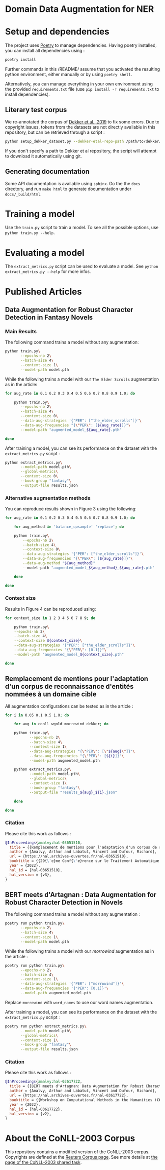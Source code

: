 # Domain Data Augmentation for NER


# Setup and dependencies

The project uses [Poetry](https://python-poetry.org/) to manage dependencies. Having poetry installed, you can install all dependencies using :

```sh
poetry install
```

Further commands in this /README/ assume that you activated the resulting python environment, either manually or by using `poetry shell`.

Alternatively, you can manage everything in your own environment using the provided `requirements.txt` file (use `pip install -r requirements.txt` to install dependencies).

## Literary test corpus

We re-annotated the corpus of [Dekker et al., 2019](https://peerj.com/articles/cs-189/#named-entity-recognition-experiments-and-results) to fix some errors. Due to copyright issues, tokens from the datasets are not directly available in this repository, but can be retrieved through a script :

```sh
python setup_dekker_dataset.py --dekker-etal-repo-path /path/to/dekker/repository
```

If you don't specify a path to Dekker et al repository, the script will attempt to download it automatically using git.

## Generating documentation
 
Some API documentation is available using `sphinx`. Go the the `docs` directory, and run `make html` to generate documentation under `docs/_build/html`.


# Training a model

Use the `train.py` script to train a model. To see all the possible options, use `python train.py --help`.


# Evaluating a model

The `extract_metrics.py` script can be used to evaluate a model. See `python extract_metrics.py --help` for more infos.


# Published Articles


## Data Augmentation for Robust Character Detection in Fantasy Novels

### Main Results

The following command trains a model without any augmentation:

```sh
python train.py\
       --epochs-nb 2\
       --batch-size 4\
       --context-size 1\
       --model-path model.pth
```

While the following trains a model with our `The Elder Scrolls` augmentation as in the article:

```sh
for aug_rate in 0.1 0.2 0.3 0.4 0.5 0.6 0.7 0.8 0.9 1.0; do

    python train.py\
	   --epochs-nb 2\
	   --batch-size 4\
	   --context-size 0\
	   --data-aug-strategies '{"PER": ["the_elder_scrolls"]}'\
	   --data-aug-frequencies "{\"PER\": [${aug_rate}]}"\
	   --model-path "augmented_model_${aug_rate}.pth"

done
```

After training a model, you can see its performance on the dataset with the `extract_metrics.py` script :

```sh
python extract_metrics.py\
       --model-path model.pth\
       --global-metrics\
       --context-size 0\
       --book-group "fantasy"\
       --output-file results.json
```

### Alternative augmentation methods

You can reproduce results shown in Figure 3 using the following:

```sh
for aug_rate in 0.1 0.2 0.3 0.4 0.5 0.6 0.7 0.8 0.9 1.0; do

    for aug_method in 'balance_upsample' 'replace'; do

	python train.py\
	    --epochs-nb 2\
	    --batch-size 4\
	    --context-size 0\
	    --data-aug-strategies '{"PER": ["the_elder_scrolls"]}'\
	    --data-aug-frequencies "{\"PER\": [${aug_rate}]}"\
	    --data-aug-method "${aug_method}"
	    --model-path "augmented_model_${aug_method}_${aug_rate}.pth"

    done

done
```

### Context size

Results in Figure 4 can be reproduced using:

```sh
for context_size in 1 2 3 4 5 6 7 8 9; do

    python train.py\
	--epochs-nb 2\
	--batch-size 4\
	--context-size ${context_size}\
	--data-aug-strategies '{"PER": ["the_elder_scrolls"]}'\
	--data-aug-frequencies "{\"PER\": [0.1]}"\
	--model-path "augmented_model_${context_size}.pth"

done
```



## Remplacement de mentions pour l'adaptation d'un corpus de reconnaissance d'entités nommées à un domaine cible

All augmentation configurations can be tested as in the article :

```sh
for i in 0.05 0.1 0.5 1.0; do

    for aug in conll wgold morrowind dekker; do

	python train.py\
	       --epochs-nb 2\
	       --batch-size 4\
	       --context-size 1\
	       --data-aug-strategies "{\"PER\": [\"${aug}\"]}"\
	       --data-aug-frequencies "{\"PER\": [${i}]}"\
	       --model-path augmented_model.pth

	python extract_metrics.py\
	       --model-path model.pth\
	       --global-metrics\
	       --context-size 1\
	       --book-group "fantasy"\
	       --output-file "results_${aug}_${i}.json"

    done

done
```

### Citation

Please cite this work as follows :

```bibtex
@InProceedings{amalvy:hal-03651510,
  title = {{Remplacement de mentions pour l'adaptation d'un corpus de reconnaissance d'entit{\'e}s nomm{\'e}es {\`a} un domaine cible}},
  author = {Amalvy, Arthur and Labatut, Vincent and Dufour, Richard},
  url = {https://hal.archives-ouvertes.fr/hal-03651510},
  booktitle = {{29{\`e}me Conf{\'e}rence sur le Traitement Automatique des Langues Naturelles (TALN)}},
  year = {2022},
  hal_id = {hal-03651510},
  hal_version = {v3},
}
```


## BERT meets d'Artagnan : Data Augmentation for Robust Character Detection in Novels

The following command trains a model without any augmentation :

```sh
poetry run python train.py\
       --epochs-nb 2\
       --batch-size 4\
       --context-size 1\
       --model-path model.pth
```

While the following trains a model with our *morrowind* augmentation as in the article :

```sh
poetry run python train.py\
       --epochs-nb 2\
       --batch-size 4\
       --context-size 1\
       --data-aug-strategies '{"PER": ["morrowind"]}'\
       --data-aug-frequencies '{"PER": [0.1]}'\
       --model-path augmented_model.pth
```

Replace `morrowind` with `word_names` to use our word names augmentation.

After training a model, you can see its performance on the dataset with the `extract_metrics.py` script :

```sh
poetry run python extract_metrics.py\
       --model-path model.pth\
       --global-metrics\
       --context-size 1\
       --book-group "fantasy"\
       --output-file results.json
```

### Citation

Please cite this work as follows :

```bibtex
@InProceedings{amalvy:hal-03617722,
  title = {{BERT meets d'Artagnan: Data Augmentation for Robust Character Detection in Novels}},
  author = {Amalvy, Arthur and Labatut, Vincent and Dufour, Richard},
  url = {https://hal.archives-ouvertes.fr/hal-03617722},
  booktitle = {{Workshop on Computational Methods in the Humanities (COMHUM)}},
  year = {2022},
  hal_id = {hal-03617722},
  hal_version = {v2},
}
```


# About the CoNLL-2003 Corpus

This repository contains a modified version of the CoNLL-2003 corpus. Copyrights are defined at the [Reuters Corpus page](https://trec.nist.gov/data/reuters/reuters.html). See more details at [the page of the CoNLL-2003 shared task](https://www.clips.uantwerpen.be/conll2003/ner/).
